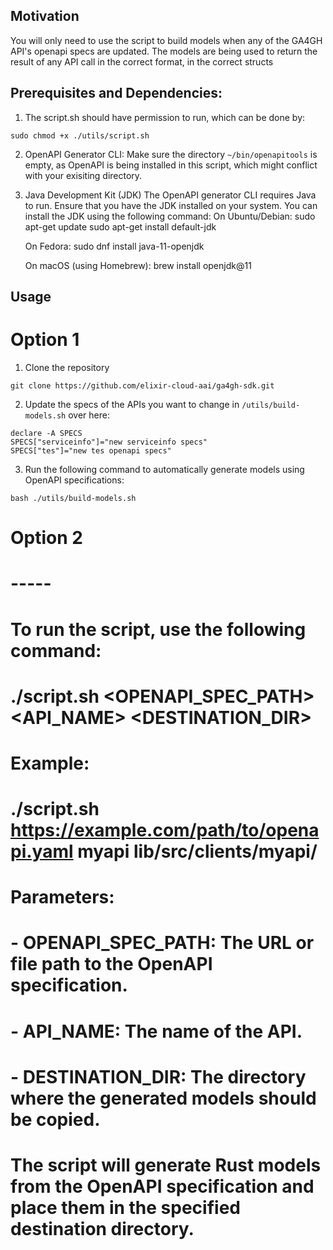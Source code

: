 ## Motivation
You will only need to use the script to build models when any of the GA4GH API's openapi specs are updated. The models are being used to return the result of any API call in the correct format, in the correct structs

## Prerequisites and Dependencies:
1. The script.sh should have permission to run, which can be done by:
```
sudo chmod +x ./utils/script.sh
```
2.  OpenAPI Generator CLI: Make sure the directory `~/bin/openapitools` is empty, as OpenAPI is being installed in this script, which might conflict with your exisiting directory.

3. Java Development Kit (JDK)
    The OpenAPI generator CLI requires Java to run. Ensure that you have the JDK installed on your system.
    You can install the JDK using the following command:
    On Ubuntu/Debian:
    sudo apt-get update
    sudo apt-get install default-jdk

    On Fedora:
    sudo dnf install java-11-openjdk

    On macOS (using Homebrew):
    brew install openjdk@11

## Usage

# Option 1
1. Clone the repository
```
git clone https://github.com/elixir-cloud-aai/ga4gh-sdk.git
```
2. Update the specs of the APIs you want to change in `/utils/build-models.sh` over here:

```
declare -A SPECS
SPECS["serviceinfo"]="new serviceinfo specs"
SPECS["tes"]="new tes openapi specs"
```

3. Run the following command to automatically generate models using OpenAPI specifications: 
```
bash ./utils/build-models.sh
```

# Option 2
# -----
# To run the script, use the following command:
# ./script.sh <OPENAPI_SPEC_PATH> <API_NAME> <DESTINATION_DIR>
#
# Example:
# ./script.sh https://example.com/path/to/openapi.yaml myapi lib/src/clients/myapi/
#
# Parameters:
# - OPENAPI_SPEC_PATH: The URL or file path to the OpenAPI specification.
# - API_NAME: The name of the API.
# - DESTINATION_DIR: The directory where the generated models should be copied.
#
# The script will generate Rust models from the OpenAPI specification and place them in the specified destination directory.
